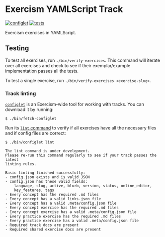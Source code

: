 Exercism YAMLScript Track
=========================

[![configlet](
https://github.com/exercism/yamlscript/workflows/configlet/badge.svg)](
https://github.com/exercism/yamlscript/actions?query=workflow%3Aconfiglet)
[![tests](
https://github.com/exercism/yamlscript/workflows/test/badge.svg)](
https://github.com/exercism/yamlscript/actions?query=workflow%3Atest)

Exercism exercises in YAMLScript.


## Testing

To test all exercises, run `./bin/verify-exercises`.
This command will iterate over all exercises and check to see if their
exemplar/example implementation passes all the tests.

To test a single exercise, run `./bin/verify-exercises <exercise-slug>`.


### Track linting

[`configlet`](https://exercism.org/docs/building/configlet) is an Exercism-wide
tool for working with tracks. You can download it by running:

```shell
$ ./bin/fetch-configlet
```

Run its [`lint` command](https://exercism.org/docs/building/configlet/lint) to
verify if all exercises have all the necessary files and if config files are
correct:

```shell
$ ./bin/configlet lint

The lint command is under development.
Please re-run this command regularly to see if your track passes the latest
linting rules.

Basic linting finished successfully:
- config.json exists and is valid JSON
- config.json has these valid fields:
    language, slug, active, blurb, version, status, online_editor,
    key_features, tags
- Every concept has the required .md files
- Every concept has a valid links.json file
- Every concept has a valid .meta/config.json file
- Every concept exercise has the required .md files
- Every concept exercise has a valid .meta/config.json file
- Every practice exercise has the required .md files
- Every practice exercise has a valid .meta/config.json file
- Required track docs are present
- Required shared exercise docs are present
```
